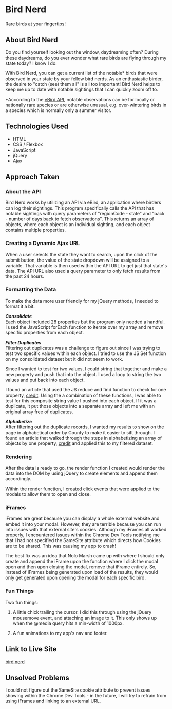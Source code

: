 # Bird Nerd
Rare birds at your fingertips!

## About Bird Nerd

Do you find yourself looking out the window, daydreaming often? During these daydreams, do you ever wonder what rare birds are flying through my state today? I know I do.

With Bird Nerd, you can get a current list of the notable\* birds that were observed in your state by your fellow bird nerds. As an enthusiastic birder, the desire to "catch (see) them all" is all too important! Bird Nerd helps to keep me up to date with notable sightings that I can quickly zoom off to.

\*According to the [eBird API](https://documenter.getpostman.com/view/664302/S1ENwy59?version=latest#intro), notable observations can be for locally or nationally rare species or are otherwise unusual, e.g. over-wintering birds in a species which is normally only a summer visitor.

## Technologies Used

- HTML
- CSS / Flexbox
- JavaScript
- jQuery
- Ajax

## Approach Taken

### About the API

Bird Nerd works by utilizing an API via eBird, an application where birders can log their sightings. This program specifically calls the API that has notable sightings with query parameters of "regionCode - state" and "back - number of days back to fetch observations". This returns an array of objects, where each object is an individual sighting, and each object contains multiple properties.

### Creating a Dynamic Ajax URL

When a user selects the state they want to search, upon the click of the submit button, the value of the state dropdown will be assigned to a variable. That variable is then used within the API URL to get just that state's data. The API URL also used a query parameter to only fetch results from the past 24 hours.

### Formatting the Data

To make the data more user friendly for my jQuery methods, I needed to format it a bit.

***Consolidate***  
Each object included 28 properties but the program only needed a handful. I used the JavaScript forEach function to iterate over my array and remove specific properties from each object.

***Filter Duplicates***  
Filtering out duplicates was a challenge to figure out since I was trying to test two specific values within each object. I tried to use the JS Set function on my consolidated dataset but it did not seem to work.

Since I wanted to test for two values, I could string that together and make a new property and push that into the object. I used a loop to string the two values and put back into each object.

I found an article that used the JS reduce and find function to check for one property, [credit](https://dev.to/marinamosti/removing-duplicates-in-an-array-of-objects-in-js-with-sets-3fep). Using the a combination of these functions, I was able to test for this composite string value I pushed into each object. If it was a duplicate, it put those objects into a separate array and left me with an original array free of duplicates.

***Alphabetize***  
After filtering out the duplicate records, I wanted my results to show on the page in alphabetical order by County to make it easier to sift through. I found an article that walked through the steps in alphabetizing an array of objects by one property, [credit](https://flaviocopes.com/how-to-sort-array-of-objects-by-property-javascript/) and applied this to my filtered dataset.

### Rendering

After the data is ready to go, the render function I created would render the data into the DOM by using jQuery to create elements and append them accordingly.

Within the render function, I created click events that were applied to the modals to allow them to open and close.

### iFrames

iFrames are great because you can display a whole external website and embed it into your modal. However, they are terrible because you can run into issues with that external site's cookies. Although my iFrames all worked properly, I encountered issues within the Chrome Dev Tools notifying me that I had not specified the SameSite attribute which directs how Cookies are to be shared. This was causing my app to crash!

The best fix was an idea that Nolo Marsh came up with where I should only create and append the iFrame upon the function where I click the modal open and then upon closing the modal, remove that iFrame entirely. So, instead of iFrames being generated upon load of the results, they would only get generated upon opening the modal for each specific bird.


### Fun Things
Two fun things:

1. A little chick trailing the cursor. I did this through using the jQuery mousemove event, and attaching an image to it. This only shows up when the \@media query hits a min-width of 1000px.

2. A fun animations to my app's nav and footer.

## Link to Live Site

[bird nerd](https://birdnerdalert.netlify.app/)

## Unsolved Problems

I could not figure out the SameSite cookie attribute to prevent issues showing within the Chrome Dev Tools - in the future, I will try to refrain from using iFrames and linking to an external URL.

